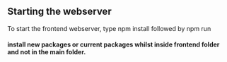 ## Starting the webserver 
To start the frontend webserver, type npm install followed by npm run 


#### install new packages or current packages whilst inside frontend folder and not in the main folder.
